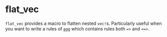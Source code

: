 # flat_vec

`flat_vec` provides a macro to flatten nested `vec!`s.
Particularly useful when you want to write a rules of [`egg`](https://github.com/egraphs-good/egg) which contains rules both `=>` and `<=>`.